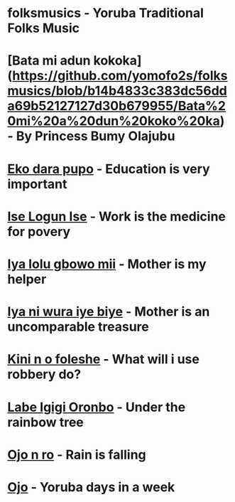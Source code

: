 # folksmusics - Yoruba Traditional Folks Music
# [Bata mi adun kokoka] (https://github.com/yomofo2s/folksmusics/blob/b14b4833c383dc56dda69b52127127d30b679955/Bata%20mi%20a%20dun%20koko%20ka) - By Princess Bumy Olajubu
# [Eko dara pupo](https://github.com/yomofo2s/yorubafolksmusics/blob/46b2386152f31e8b82c7202d9fe00bd08f66e561/Eko%20dara%20pupo) - Education is very important
# [Ise Logun Ise](https://github.com/yomofo2s/yorubafolksmusics/blob/46b2386152f31e8b82c7202d9fe00bd08f66e561/Ise%20Logun%20Ise) - Work is the medicine for povery
# [Iya lolu gbowo mii](https://github.com/yomofo2s/yorubafolksmusics/blob/46b2386152f31e8b82c7202d9fe00bd08f66e561/Iya%20lolu%20gbowo%20mii) - Mother is my helper
# [Iya ni wura iye biye](https://github.com/yomofo2s/yorubafolksmusics/blob/46b2386152f31e8b82c7202d9fe00bd08f66e561/Iya%20ni%20wura) - Mother is an uncomparable treasure
# [Kini n o foleshe](https://github.com/yomofo2s/yorubafolksmusics/blob/46b2386152f31e8b82c7202d9fe00bd08f66e561/Kini%20n%20o%20foleshe) - What will i use robbery do?
# [Labe Igigi Oronbo](https://github.com/yomofo2s/yorubafolksmusics/blob/46b2386152f31e8b82c7202d9fe00bd08f66e561/Labe%20Igigi%20Oronbo) - Under the rainbow tree
# [Ojo n ro](https://github.com/yomofo2s/yorubafolksmusics/blob/46b2386152f31e8b82c7202d9fe00bd08f66e561/Ojo%20n%20ro) - Rain is falling
# [Ojo](https://github.com/yomofo2s/yorubafolksmusics/blob/46b2386152f31e8b82c7202d9fe00bd08f66e561/Ojo%20n%20ro) - Yoruba days in a week
